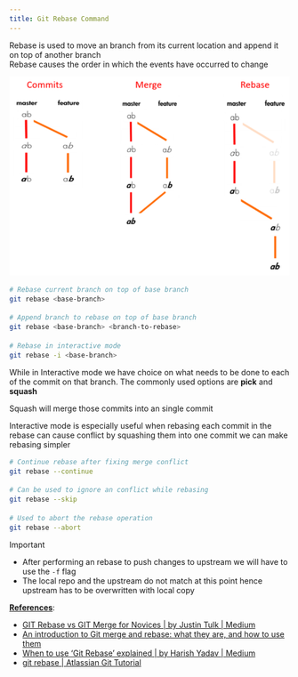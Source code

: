 ```yaml
---
title: Git Rebase Command
---
```


Rebase is used to move an branch from its current location and append it on top of another branch  
Rebase causes the order in which the events have occurred to change

![Git Merge and Rebase|500](../images/git-branch-merge-rebase.png)

````bash
# Rebase current branch on top of base branch
git rebase <base-branch>

# Append branch to rebase on top of base branch
git rebase <base-branch> <branch-to-rebase>

# Rebase in interactive mode
git rebase -i <base-branch>
````

While in Interactive mode we have choice on what needs to be done to each of the commit on that branch. The commonly used options are **pick** and **squash**

Squash will merge those commits into an single commit

Interactive mode is especially useful when rebasing each commit in the rebase can cause conflict by squashing them into one commit we can make rebasing simpler

````bash
# Continue rebase after fixing merge conflict
git rebase --continue

# Can be used to ignore an conflict while rebasing
git rebase --skip

# Used to abort the rebase operation
git rebase --abort
````

 > [!important]
 > * After performing an rebase to push changes to upstream we will have to use the `-f` flag
 > * The local repo and the upstream do not match at this point hence upstream has to be overwritten with local copy

**<u>References</u>**:

* [GIT Rebase vs GIT Merge for Novices | by Justin Tulk | Medium](https://medium.com/@justintulk/git-rebase-vs-git-merge-for-beginners-aecc1ef1c718)
* [An introduction to Git merge and rebase: what they are, and how to use them](https://www.freecodecamp.org/news/an-introduction-to-git-merge-and-rebase-what-they-are-and-how-to-use-them-131b863785f/)
* [When to use ‘Git Rebase’ explained | by Harish Yadav | Medium](https://medium.com/@harishlyadav/when-to-use-git-rebase-explained-3c8192cba5c7)
* [git rebase | Atlassian Git Tutorial](https://www.atlassian.com/git/tutorials/rewriting-history/git-rebase)